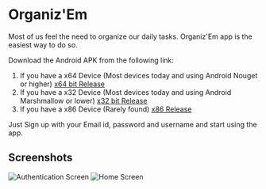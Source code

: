 # Organiz'Em

Most of us feel the need to organize our daily tasks. 
Organiz'Em app is the easiest way to do so.

Download the Android APK from the following link:
  1) If you have a x64 Device (Most devices today and using Android Nouget or higher)
     [x64 bit Release](https://drive.google.com/file/d/1_ksrnYbc_10_QALKlK4VhrWerD0yftWi/view?usp=sharing)
  2) If you have a x32 Device (Most devices today and using Android Marshmallow or lower)
     [x32 bit Release](https://drive.google.com/file/d/1eV10fUbNwl-OX1yDIT2AGG_7DBjKDIUy/view?usp=sharing)
  3) If you have a x86 Device (Rarely found)
     [x86 Release](https://drive.google.com/file/d/1sVgfihyDE3WwV42CIQ_t5x2GfVq_XriN/view?usp=sharing)
     
Just Sign up with your Email id, password and username and start using the app. 

## Screenshots
![Authentication Screen](https://drive.google.com/file/d/1pZhIILUfJOIouQK5epXXi4AQvu-pkkse/view?usp=sharing "Authentication Screen")
![Home Screen](https://drive.google.com/file/d/1pWaXjHfAkNjDaUx1tZtPDzPUcHl37jrJ/view?usp=sharing "Home Screen")
